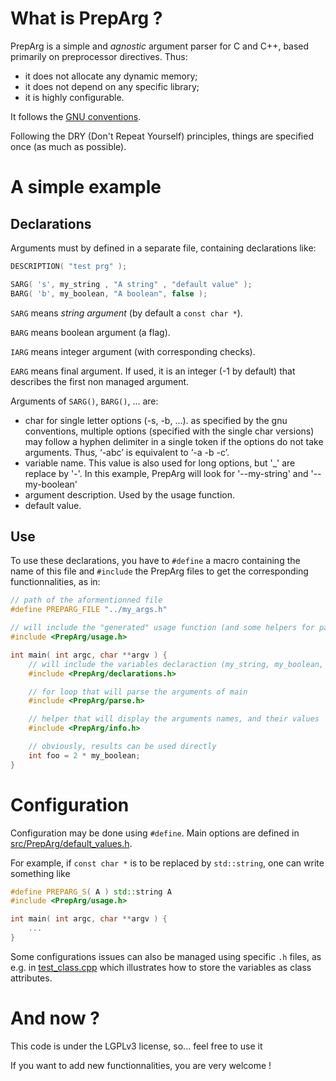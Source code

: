 # What is PrepArg ?

PrepArg is a simple and *agnostic* argument parser for C and C++, based primarily on preprocessor directives. Thus:

* it does not allocate any dynamic memory;
* it does not depend on any specific library;
* it is highly configurable.

It follows the [GNU conventions](http://www.gnu.org/software/libc/manual/html_node/Argument-Syntax.html).

Following the DRY (Don't Repeat Yourself) principles, things are specified once (as much as possible).

# A simple example

## Declarations

Arguments must by defined in a separate file, containing declarations like:

```cpp
DESCRIPTION( "test prg" );

SARG( 's', my_string , "A string" , "default value" );
BARG( 'b', my_boolean, "A boolean", false );
```

`SARG` means *string argument* (by default a `const char *`).

`BARG` means boolean argument (a flag).

`IARG` means integer argument (with corresponding checks).

`EARG` means final argument. If used, it is an integer (-1 by default) that describes the first non managed argument.

Arguments of `SARG()`, `BARG()`, ... are:

* char for single letter options (-s, -b, ...). as specified by the gnu conventions, multiple options (specified with the single char versions) may follow a hyphen delimiter in a single token if the options do not take arguments. Thus, ‘-abc’ is equivalent to ‘-a -b -c’.
* variable name. This value is also used for long options, but '_' are replace by '-'. In this example, PrepArg will look for '--my-string' and '--my-boolean'
* argument description. Used by the usage function.
* default value.

## Use

To use these declarations, you have to `#define` a macro containing the name of this file and `#include` the PrepArg files to get the corresponding functionnalities, as in:


```cpp
// path of the aformentionned file
#define PREPARG_FILE "../my_args.h"

// will include the "generated" usage function (and some helpers for parse)
#include <PrepArg/usage.h>

int main( int argc, char **argv ) {
    // will include the variables declaraction (my_string, my_boolean, ...) with their default values
    #include <PrepArg/declarations.h>

    // for loop that will parse the arguments of main
    #include <PrepArg/parse.h>

    // helper that will display the arguments names, and their values
    #include <PrepArg/info.h>

    // obviously, results can be used directly
    int foo = 2 * my_boolean;
}
```


# Configuration

Configuration may be done using `#define`. Main options are defined in [src/PrepArg/default_values.h](PrepArg/tree/master/src/PrepArg/default_values.h).

For example, if `const char *` is to be replaced by `std::string`, one can write something like

```cpp
#define PREPARG_S( A ) std::string A
#include <PrepArg/usage.h>

int main( int argc, char **argv ) {
    ...
}
```

Some configurations issues can also be managed using specific `.h` files, as e.g. in [test_class.cpp](PrepArg/tree/master/tests/test_class.cpp) which illustrates how to store the variables as class attributes.


# And now ?

This code is under the LGPLv3 license, so... feel free to use it

If you want to add new functionnalities, you are very welcome !

